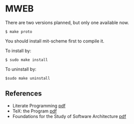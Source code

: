 # MWEB

There are two versions planned, but only one available now.
```
$ make proto
```
You should install mit-scheme first to compile it.

To install by:
```
$ sudo make install
```

To uninstall by:
```
$sudo make uninstall
```

## References

+ Literate Programming [pdf](http://www.literateprogramming.com/knuthweb.pdf)
+ TeX: the Program [pdf](http://brokestream.com/tex.pdf)
+ Foundations for the Study of Software Architecture [pdf](http://users.ece.utexas.edu/~perry/work/papers/swa-sen.pdf)
